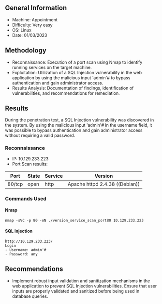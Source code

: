 ## General Information
- Machine: Appointment
- Difficulty: Very easy
- OS: Linux
- Date: 01/03/2023


## Methodology
- Reconnaissance: Execution of a port scan using Nmap to identify running services on the target machine.
- Exploitation: Utilization of a SQL Injection vulnerability in the web application by using the malicious input 'admin'# to bypass authentication and gain administrator access.
- Results Analysis: Documentation of findings, identification of vulnerabilities, and recommendations for remediation.


## Results
During the penetration test, a SQL Injection vulnerability was discovered in the system. By using the malicious input 'admin'# in the username field, it was possible to bypass authentication and gain administrator access without requiring a valid password.

### Reconnaissance
- IP: 10.129.233.223
- Port Scan results:

| Port   | State | Service | Version         |
|--------|-------|---------|-----------------|   
| 80/tcp |  open | http    | Apache httpd 2.4.38 ((Debian)) |

### Commands Used

#### Nmap 
~~~nmap
nmap -sVC -p 80 -oN ./version_service_scan_port80 10.129.233.223
~~~

#### SQL Injection
~~~SQL_injection 
http://10.129.233.223/
Login
- Username: admin'#
- Password: any
~~~


## Recommendations
- Implement robust input validation and sanitization mechanisms in the web application to prevent SQL Injection vulnerabilities. Ensure that user inputs are properly validated and sanitized before being used in database queries.